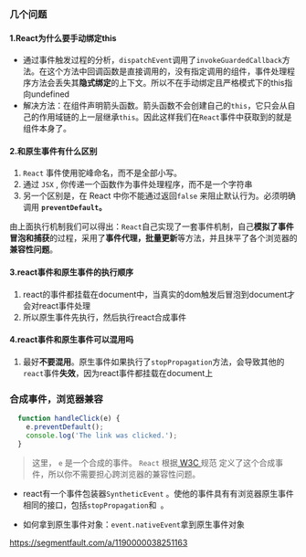### 几个问题

#### 1.React为什么要手动绑定this

* 通过事件触发过程的分析，`dispatchEvent`调用了`invokeGuardedCallback`方法。在这个方法中回调函数是直接调用的，没有指定调用的组件，事件处理程序方法会丢失其**隐式绑定**的上下文。所以不在手动绑定且严格模式下的this指向undefined
* 解决方法：在组件声明箭头函数。箭头函数不会创建自己的`this`，它只会从自己的作用域链的上一层继承`this`。因此这样我们在`React`事件中获取到的就是组件本身了。

#### 2.和原生事件有什么区别

1. `React` 事件使用驼峰命名，而不是全部小写。
2. 通过 `JSX` , 你传递一个函数作为事件处理程序，而不是一个字符串
3. 另一个区别是，在 React 中你不能通过返回`false` 来阻止默认行为。必须明确调用 **`preventDefault`。**

由上面执行机制我们可以得出：`React`自己实现了一套事件机制，自己**模拟了事件冒泡和捕获**的过程，采用了**事件代理，批量更新**等方法，并且抹平了各个浏览器的**兼容性问题**。

#### 3.react事件和原生事件的执行顺序

1. react的事件都挂载在document中，当真实的dom触发后冒泡到document才会对react事件处理
2. 所以原生事件先执行，然后执行react合成事件

#### 4.react事件和原生事件可以混用吗

1. 最好**不要混用**。原生事件如果执行了`stopPropagation`方法，会导致其他的`react`事件**失效**，因为react事件都挂载在document上



### 合成事件，浏览器兼容

```js
  function handleClick(e) {
    e.preventDefault();
    console.log('The link was clicked.');
  }
```

> 这里， `e` 是一个合成的事件。 `React` 根据[ W3C ](https://www.w3.org/TR/DOM-Level-3-Events/)规范 定义了这个合成事件，所以你不需要担心跨浏览器的兼容性问题。

- react有一个事件包装器`SyntheticEvent` 。使他的事件具有有浏览器原生事件相同的接口，包括`stopPropagation`和`	`。

* 如何拿到原生事件对象：`event.nativeEvent`拿到原生事件对象

https://segmentfault.com/a/1190000038251163